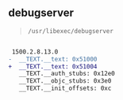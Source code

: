 ## debugserver

> `/usr/libexec/debugserver`

```diff

 1500.2.8.13.0
-  __TEXT.__text: 0x51000
+  __TEXT.__text: 0x51004
   __TEXT.__auth_stubs: 0x12e0
   __TEXT.__objc_stubs: 0x3e0
   __TEXT.__init_offsets: 0xc

```
